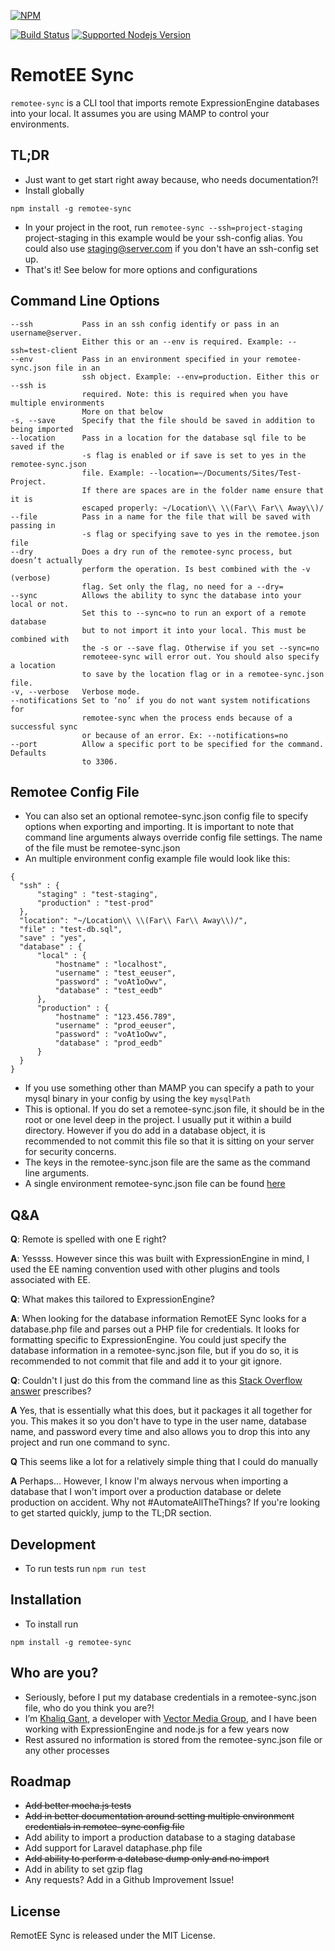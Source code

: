[![NPM](https://nodei.co/npm/remotee-sync.png)](https://nodei.co/npm/remotee-sync/)

[![Build Status](https://travis-ci.org/khaliqgant/remotee-sync.svg)](https://travis-ci.org/khaliqgant/remotee-sync)
[![Supported Nodejs Version](https://img.shields.io/badge/node-%3E%3D0.10-blue.svg)](https://www.npmjs.com/package/remotee-sync)

# RemotEE Sync
```remotee-sync``` is a CLI tool that imports remote ExpressionEngine databases into your local. It assumes you are using MAMP to control your environments. 

## TL;DR
* Just want to get start right away because, who needs documentation?!
* Install globally
```
npm install -g remotee-sync
```
* In your project in the root, run ```remotee-sync --ssh=project-staging``` 
project-staging in this example would be your ssh-config alias. You could also 
use staging@server.com if you don't have an ssh-config set up.
* That's it! See below for more options and configurations


## Command Line Options
```
--ssh           Pass in an ssh config identify or pass in an username@server.
                Either this or an --env is required. Example: --ssh=test-client
--env           Pass in an environment specified in your remotee-sync.json file in an
                ssh object. Example: --env=production. Either this or --ssh is
                required. Note: this is required when you have multiple environments
                More on that below
-s, --save      Specify that the file should be saved in addition to being imported
--location      Pass in a location for the database sql file to be saved if the
                -s flag is enabled or if save is set to yes in the remotee-sync.json
                file. Example: --location=~/Documents/Sites/Test-Project.
                If there are spaces are in the folder name ensure that it is
                escaped properly: ~/Location\\ \\(Far\\ Far\\ Away\\)/
--file          Pass in a name for the file that will be saved with passing in
                -s flag or specifying save to yes in the remotee.json file
--dry           Does a dry run of the remotee-sync process, but doesn’t actually
                perform the operation. Is best combined with the -v (verbose)
                flag. Set only the flag, no need for a --dry=
--sync          Allows the ability to sync the database into your local or not.
                Set this to --sync=no to run an export of a remote database
                but to not import it into your local. This must be combined with
                the -s or --save flag. Otherwise if you set --sync=no
                remoteee-sync will error out. You should also specify a location
                to save by the location flag or in a remotee-sync.json file.
-v, --verbose   Verbose mode.
--notifications Set to ‘no’ if you do not want system notifications for
                remotee-sync when the process ends because of a successful sync
                or because of an error. Ex: --notifications=no
--port          Allow a specific port to be specified for the command. Defaults
                to 3306.

```

## Remotee Config File
* You can also set an optional remotee-sync.json config file to specify options 
when exporting and importing. It is important to note that
command line arguments always override config file settings. The name of the
file must be remotee-sync.json
* An multiple environment config example file would look like this:

```
{
  "ssh" : {
      "staging" : "test-staging",
      "production" : "test-prod"
  },
  "location": "~/Location\\ \\(Far\\ Far\\ Away\\)/",
  "file" : "test-db.sql",
  "save" : "yes",
  "database" : {
      "local" : {
          "hostname" : "localhost",
          "username" : "test_eeuser",
          "password" : "voAt1oOwv",
          "database" : "test_eedb"
      },
      "production" : {
          "hostname" : "123.456.789",
          "username" : "prod_eeuser",
          "password" : "voAt1oOwv",
          "database" : "prod_eedb"
      }
  }
}
```
* If you use something other than MAMP you can specify a path to your mysql binary
in your config by using the key `mysqlPath`
* This is optional. If you do set a remotee-sync.json file, it should be in the root or one level deep in the
project. I usually put it within a build directory. However if you do add in a database object, it is recommended
to not commit this file so that it is sitting on your server for security concerns.
* The keys in the remotee-sync.json file are the same as the command line arguments.
* A single environment remotee-sync.json file can be found [here](https://github.com/khaliqgant/remotee-sync/blob/master/test/assets/remotee-sync.json)

## Q&A
**Q**: Remote is spelled with one E right?

**A**: Yessss. However since this was built with ExpressionEngine in mind, I used the EE naming convention used with other plugins and tools associated with EE.


**Q**: What makes this tailored to ExpressionEngine?

**A**: When looking for the database information RemotEE Sync looks for a database.php file and parses out a PHP file for credentials. It looks for formatting specific to ExpressionEngine. You could just specify the database information in a remotee-sync.json file, but if you do so, it is recommended to not commit that file and add it to your git ignore.

**Q**: Couldn't I just do this from the command line as this [Stack Overflow answer](http://stackoverflow.com/questions/4888604/syncing-remote-database-to-local) prescribes?

**A** Yes, that is essentially what this does, but it packages it all together for you. This makes it so you don't have to type in the user name, database name, and password every time and also allows you to drop this into any project and run one command to sync.

**Q** This seems like a lot for a relatively simple thing that I could do manually

**A** Perhaps... However, I know I'm always nervous when importing a database that I won't import over a production database or delete production on accident. Why not #AutomateAllTheThings? If you're looking to get started quickly, jump to the TL;DR section.

## Development
- To run tests run ````npm run test````

## Installation
* To install run
```
npm install -g remotee-sync
```

## Who are you?
* Seriously, before I put my database credentials in a remotee-sync.json file, who do you think you are?!
* I’m [Khaliq Gant](https://twitter.com/khaliqgant), a developer with [Vector Media Group](http://www.vectormediagroup.com/), and I have been working with ExpressionEngine and node.js for a few years now
* Rest assured no information is stored from the remotee-sync.json file or any other processes

## Roadmap

* ~~Add better mocha.js tests~~
* ~~Add in better documentation around setting multiple environment credentials in remotee-sync config file~~
* Add ability to import a production database to a staging database
* Add support for Laravel dataphase.php file
* ~~Add ability to perform a database dump only and no import~~
* Add in ability to set gzip flag
* Any requests? Add in a Github Improvement Issue!



## License
RemotEE Sync is released under the MIT License.

